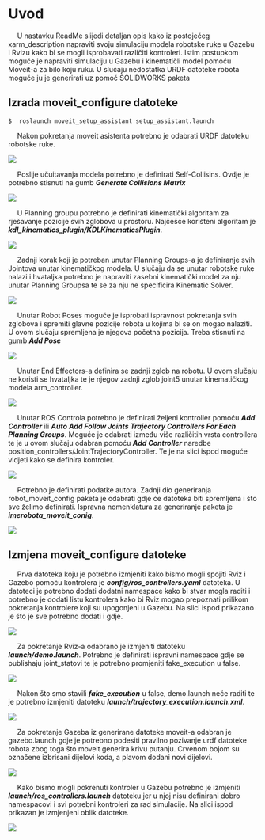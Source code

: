 # Uvod
&ensp;&ensp;	U nastavku ReadMe slijedi detaljan opis kako iz postojećeg xarm_description napraviti svoju simulaciju modela robotske ruke u Gazebu i Rvizu kako bi se mogli isprobavati različiti kontroleri. Istim postupkom moguće je napraviti simulaciju u Gazebu i kinematičli model pomoću Moveit-a za bilo koju ruku. U slučaju nedostatka URDF datoteke robota moguće ju je generirati uz pomoć SOLIDWORKS paketa 

## Izrada moveit_configure datoteke

	$  roslaunch moveit_setup_assistant setup_assistant.launch
	
&ensp;&ensp;	Nakon pokretanja moveit asistenta potrebno je odabrati URDF datoteku robotske ruke.
	
![](ReadMe_image/Start.png)
	

&ensp;&ensp;	Poslije učuitavanja modela potrebno je definirati Self-Collisins. Ovdje je potrebno stisnuti na gumb ***Generate Collisions Matrix***

![](ReadMe_image/self_collision.png)


&ensp;&ensp;	U Planning groupu potrebno je definirati kinematički algoritam za rješavanje pozicije svih zglobova u prostoru. Najčešće korišteni algoritam je ***kdl_kinematics_plugin/KDLKinematicsPlugin***. 


![](ReadMe_image/Planning_groups.png)

&ensp;&ensp;	Zadnji korak koji je potreban unutar Planning Groups-a je definiranje svih Jointova unutar kinematičkog modela. U slučaju da se unutar robotske ruke nalazi i hvataljka potrebno je napraviti zasebni kinematički model za nju unutar Planning Groupsa te se za nju ne specificira Kinematic Solver.

![](ReadMe_image/add_joints.png)

&ensp;&ensp;	Unutar Robot Poses moguće je isprobati ispravnost pokretanja svih zglobova i spremiti glavne pozicije robota u kojima bi se on mogao nalaziti. U ovom slučaju spremljena je njegova početna pozicija. Treba stisnuti na gumb ***Add Pose***

![](ReadMe_image/nulta_pozicija.png)

&ensp;&ensp;	Unutar End Effectors-a definira se zadnji zglob na robotu. U ovom slučaju ne koristi se hvataljka te je njegov zadnji zglob joint5 unutar kinematičkog modela arm_controller.

![](ReadMe_image/end_effector.png)

&ensp;&ensp;	Unutar ROS Controla potrebno je definirati željeni kontroller pomoću ***Add Controller*** ili ***Auto Add Follow Joints Trajectory Controllers For Each Planning Groups***. Moguće je odabrati između više različitih vrsta controllera te je u ovom slučaju odabran pomoću ***Add Controller*** naredbe position_controllers/JointTrajectoryController. Te je na slici ispod moguće vidjeti kako se definira kontroler.

![](ReadMe_image/position_controller.png)

&ensp;&ensp;	Potrebno je definirati podatke autora. Zadnji dio generiranja robot_moveit_config paketa je odabrati gdje će datoteka biti spremljena i što sve želimo definirati. Ispravna nomenklatura za generiranje paketa je ***imerobota_moveit_conig***. 

![](ReadMe_image/Generate_configuration_files.png)

## Izmjena moveit_configure datoteke

&ensp;&ensp;	Prva datoteka koju je potrebno izmjeniti kako bismo mogli spojiti Rviz i Gazebo pomoću kontrolera je ***config/ros_controllers.yaml*** datoteka. U datoteci je potrebno dodati dodatni namespace kako bi stvar mogla raditi i potrebno je dodati listu kontrolera kako bi Rviz mogao prepoznati prilikom pokretanja kontrolere koji su upogonjeni u Gazebu. Na slici ispod prikazano je što je sve potrebno dodati i gdje.

![](ReadMe_image/ros_controllers.png)

&ensp;&ensp;	Za pokretanje Rviz-a odabrano je izmjeniti datoteku ***launch/demo.launch***. Potrebno je definirati ispravni namespace gdje se publishaju joint_statovi te je potrebno promjeniti fake_execution u false.

 ![](ReadMe_image/demo.png)
 
&ensp;&ensp;	Nakon što smo stavili ***fake_execution*** u false, demo.launch neće raditi te je potrebno izmjeniti datoteku ***launch/trajectory_execution.launch.xml***. 

 ![](ReadMe_image/trajectory.png)
 
&ensp;&ensp;	Za pokretanje Gazeba iz generirane datoteke moveit-a odabran je gazebo.launch gdje je potrebno podesiti pravilno pozivanje urdf datoteke robota zbog toga što moveit generira krivu putanju. Crvenom bojom su označene izbrisani dijelovi koda, a plavom dodani novi dijelovi.
 
  ![](ReadMe_image/gazebo.png)
  
&ensp;&ensp;	Kako bismo mogli pokrenuti kontroler u Gazebu potrebno je izmjeniti ***launch/ros_controllers.launch*** datoteku jer u njoj nisu definirani dobro namespacovi i svi potrebni kontroleri za rad simulacije. Na slici ispod prikazan je izmjenjeni oblik datoteke.

  ![](ReadMe_image/ros_controllers2222.png)
  
  
  
  
 

